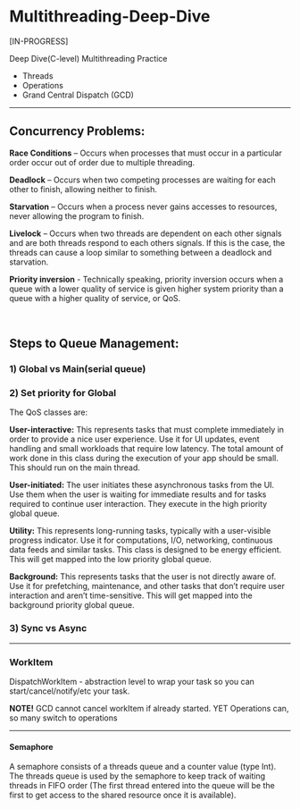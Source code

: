# Multithreading-Deep-Dive
[IN-PROGRESS]


Deep Dive(C-level) Multithreading Practice
- Threads
- Operations
- Grand Central Dispatch (GCD)
- - -

 ## Concurrency Problems:
 
  **Race Conditions** – Occurs when processes that must occur in a particular order occur out of order due to multiple threading.
 
  **Deadlock** – Occurs when two competing processes are waiting for each other to finish, allowing neither to finish.

  **Starvation** – Occurs when a process never gains accesses to resources, never allowing the program to finish.

  **Livelock** – Occurs when two threads are dependent on each other signals and are both threads respond to each others signals. If this is the case, the threads can cause a loop similar to something between a deadlock and starvation.
 
  **Priority inversion** - Technically speaking, priority inversion occurs when a queue with a lower quality of service is given higher system priority than a queue with a higher quality of service, or QoS.
 

</br>



## Steps to Queue Management:
### 1) Global vs Main(serial queue)
### 2) Set priority for Global

The QoS classes are:

**User-interactive:** This represents tasks that must complete immediately in order to provide a nice user experience. Use it for UI updates, event handling and small workloads that require low latency. The total amount of work done in this class during the execution of your app should be small. This should run on the main thread.

**User-initiated:** The user initiates these asynchronous tasks from the UI. Use them when the user is waiting for immediate results and for tasks required to continue user interaction. They execute in the high priority global queue.

**Utility:** This represents long-running tasks, typically with a user-visible progress indicator. Use it for computations, I/O, networking, continuous data feeds and similar tasks. This class is designed to be energy efficient. This will get mapped into the low priority global queue.

**Background:** This represents tasks that the user is not directly aware of. Use it for prefetching, maintenance, and other tasks that don’t require user interaction and aren’t time-sensitive. This will get mapped into the background priority global queue.


### 3) Sync vs Async


----


### WorkItem

 DispatchWorkItem - abstraction level to wrap your task so you can start/cancel/notify/etc your task. <p>
 
 **NOTE!**  GCD cannot cancel workItem if already started. YET Operations can, so many switch to operations


----
#### Semaphore

A semaphore consists of a threads queue and a counter value (type Int). The threads queue is used by the semaphore to keep track of waiting threads in FIFO order (The first thread entered into the queue will be the first to get access to the shared resource once it is available).
